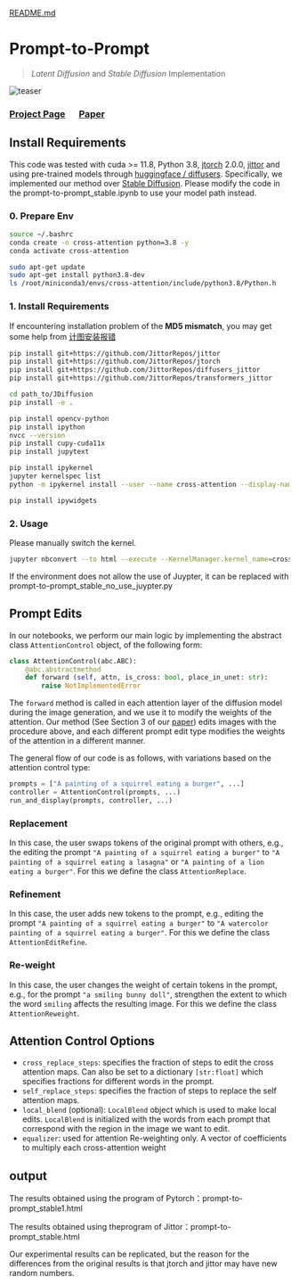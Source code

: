 [README.md](https://github.com/user-attachments/files/21600942/README.md)
# Prompt-to-Prompt

> *Latent Diffusion* and *Stable Diffusion* Implementation


![teaser](docs/teaser.png)
### [Project Page]([NJUST-wyx/20---prompt-to-prompt](https://github.com/NJUST-wyx/20---prompt-to-prompt))&ensp;&ensp;&ensp;[Paper](https://prompt-to-prompt.github.io/ptp_files/Prompt-to-Prompt_preprint.pdf)


## Install Requirements

This code was tested with cuda >= 11.8, Python 3.8, [jtorch](https://github.com/JittorRepos/jtorch) 2.0.0, [jittor](https://github.com/JittorRepos/jittor) and using pre-trained models through [huggingface / diffusers](https://github.com/JittorRepos/diffusers_jittor).
Specifically, we implemented our method over [Stable Diffusion](https://huggingface.co/CompVis/stable-diffusion-v1-4). Please modify the code in the  prompt-to-prompt_stable.ipynb to use your model path instead.

### 0. Prepare Env

```bash
source ~/.bashrc
conda create -n cross-attention python=3.8 -y
conda activate cross-attention

sudo apt-get update
sudo apt-get install python3.8-dev
ls /root/miniconda3/envs/cross-attention/include/python3.8/Python.h
```

### 1. Install Requirements

If encountering installation problem of the **MD5 mismatch**, you may get some help from [计图安装报错](https://discuss.jittor.org/t/topic/936)

```bash
pip install git+https://github.com/JittorRepos/jittor
pip install git+https://github.com/JittorRepos/jtorch
pip install git+https://github.com/JittorRepos/diffusers_jittor
pip install git+https://github.com/JittorRepos/transformers_jittor

cd path_to/JDiffusion
pip install -e .

pip install opencv-python
pip install ipython
nvcc --version
pip install cupy-cuda11x
pip install jupytext

pip install ipykernel
jupyter kernelspec list
python -m ipykernel install --user --name cross-attention --display-name "Python (cross-attention)"

pip install ipywidgets
```

### 2. Usage

Please manually switch the kernel.

```bash
jupyter nbconvert --to html --execute --KernelManager.kernel_name=cross-attention prompt-to-prompt_stable.ipynb
```

If the environment does not allow the use of Juypter, it can be replaced with prompt-to-prompt_stable_no_use_juypter.py

## Prompt Edits

In our notebooks, we perform our main logic by implementing the abstract class `AttentionControl` object, of the following form:

``` python
class AttentionControl(abc.ABC):
    @abc.abstractmethod
    def forward (self, attn, is_cross: bool, place_in_unet: str):
        raise NotImplementedError
```

The `forward` method is called in each attention layer of the diffusion model during the image generation, and we use it to modify the weights of the attention. Our method (See Section 3 of our [paper](https://arxiv.org/abs/2208.01626)) edits images with the procedure above, and  each different prompt edit type modifies the weights of the attention in a different manner.

The general flow of our code is as follows, with variations based on the attention control type:

``` python
prompts = ["A painting of a squirrel eating a burger", ...]
controller = AttentionControl(prompts, ...)
run_and_display(prompts, controller, ...)
```

### Replacement
In this case, the user swaps tokens of the original prompt with others, e.g., the editing the prompt `"A painting of a squirrel eating a burger"` to `"A painting of a squirrel eating a lasagna"` or `"A painting of a lion eating a burger"`. For this we define the class `AttentionReplace`.

### Refinement
In this case, the user adds new tokens to the prompt, e.g., editing the prompt `"A painting of a squirrel eating a burger"` to `"A watercolor painting of a squirrel eating a burger"`. For this we define the class `AttentionEditRefine`.

### Re-weight
In this case, the user changes the weight of certain tokens in the prompt, e.g., for the prompt `"a smiling bunny doll"`, strengthen the extent to which the word `smiling` affects the resulting image. For this we define the class `AttentionReweight`.


## Attention Control Options
 * `cross_replace_steps`: specifies the fraction of steps to edit the cross attention maps. Can also be set to a dictionary `[str:float]` which specifies fractions for different words in the prompt.
 * `self_replace_steps`: specifies the fraction of steps to replace the self attention maps.
 * `local_blend` (optional):  `LocalBlend` object which is used to make local edits. `LocalBlend` is initialized with the words from each prompt that correspond with the region in the image we want to edit.
 * `equalizer`: used for attention Re-weighting only. A vector of coefficients to multiply each cross-attention weight

## output

The results obtained using the program of Pytorch：prompt-to-prompt_stable1.html

The results obtained using theprogram of Jittor：prompt-to-prompt_stable.html

Our experimental results can be replicated, but the reason for the differences from the original results is that jtorch and jittor may have new random numbers.
